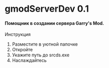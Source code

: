 # gmodServerDev 0.1
#### Помощник в создании сервера Garry's Mod.
Инструкция
1. Разместите в уютной папочке
2. Откройте
3. Укажите путь до srcds.exe
4. Наслаждайтесь
